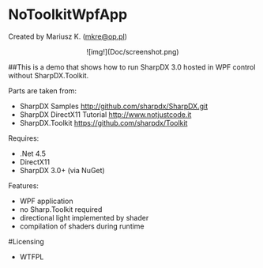 # NoToolkitWpfApp

Created by Mariusz K. (mkre@op.pl)

<center>![img!](Doc/screenshot.png)</center>

##This is a demo that shows how to run SharpDX 3.0 hosted in WPF control without SharpDX.Toolkit.

Parts are taken from:

- SharpDX Samples 
    http://github.com/sharpdx/SharpDX.git
- SharpDX DirectX11 Tutorial 
    http://www.notjustcode.it 
- SharpDX.Toolkit
    https://github.com/sharpdx/Toolkit

    
Requires:
- .Net 4.5
- DirectX11
- SharpDX 3.0+ (via NuGet)

Features:
- WPF application
- no Sharp.Toolkit required
- directional light implemented by shader
- compilation of shaders during runtime
 



#Licensing
- WTFPL